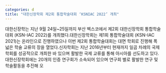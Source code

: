 ```yaml
---
categories: d
title: "대한신장학회 제2회 통합학술대회 ‘KSNIAC 2022’ 개최"
---
```

대한신장학는 지난 9월 24일~25일까지 부산 벡스코에서 제2회 대한신장학회 통합학술대회 (KSN-IAC 2022)를 개최했다.대한신장학회는 제1회 통합학술대회 (KSN-IAC 2021)는 온라인으로 진행하였으나 이번 제2회 통합학술대회는 대면 학회로 진행해 폭넓은 학술 교류의 장을 열었다.신자학회는 지난 2016년부터 현재까지 일곱 차례의 국제학회를 성공적으로 개최한 바 있으며 활발한 국제 교류를 통해 아시아를 선도하고 있다. 대한신장학회에는 20개의 인증 연구회가 소속되어 있으며 연구회 별로 활발한 연구 및 학술활동을 추진해 오